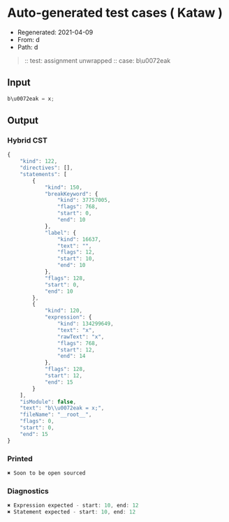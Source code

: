 # Auto-generated test cases ( Kataw )
- Regenerated: 2021-04-09
- From: d
- Path: d
> :: test: assignment unwrapped
> :: case: b\u0072eak
## Input

`````js
b\u0072eak = x;
`````

## Output

### Hybrid CST

```javascript
{
    "kind": 122,
    "directives": [],
    "statements": [
        {
            "kind": 150,
            "breakKeyword": {
                "kind": 37757005,
                "flags": 768,
                "start": 0,
                "end": 10
            },
            "label": {
                "kind": 16637,
                "text": "",
                "flags": 12,
                "start": 10,
                "end": 10
            },
            "flags": 128,
            "start": 0,
            "end": 10
        },
        {
            "kind": 120,
            "expression": {
                "kind": 134299649,
                "text": "x",
                "rawText": "x",
                "flags": 768,
                "start": 12,
                "end": 14
            },
            "flags": 128,
            "start": 12,
            "end": 15
        }
    ],
    "isModule": false,
    "text": "b\\u0072eak = x;",
    "fileName": "__root__",
    "flags": 0,
    "start": 0,
    "end": 15
}
```

### Printed

```javascript
✖ Soon to be open sourced
```

### Diagnostics

```javascript
✖ Expression expected - start: 10, end: 12
✖ Statement expected - start: 10, end: 12

```

